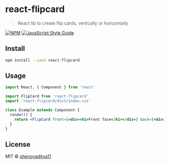 # react-flipcard

> React lib to create flip cards, vertically or horizontally

[![NPM](https://img.shields.io/npm/v/react-flipcard.svg)](https://www.npmjs.com/package/react-flipcard) [![JavaScript Style Guide](https://img.shields.io/badge/code_style-standard-brightgreen.svg)](https://standardjs.com)

## Install

```bash
npm install --save react-flipcard
```

## Usage

```jsx
import React, { Component } from 'react'

import FlipCard from 'react-flipcard'
import 'react-flipcard/dist/index.css'

class Example extends Component {
  render() {
    return <FlipCard front={<div><h1>Front face</h1></div>} back={<div><h1>Back face</h1></div>} />
  }
}
```

## License

MIT © [shenoyaditya11](https://github.com/shenoyaditya11)
